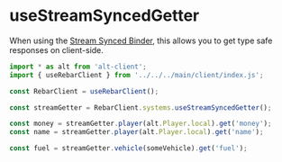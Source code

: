 # useStreamSyncedGetter

When using the [Stream Synced Binder](../../useRebar/systems/useStreamSyncedBinder.md), this allows you to get type safe responses on client-side.

```ts
import * as alt from 'alt-client';
import { useRebarClient } from '../../../main/client/index.js';

const RebarClient = useRebarClient();

const streamGetter = RebarClient.systems.useStreamSyncedGetter();

const money = streamGetter.player(alt.Player.local).get('money');
const name = streamGetter.player(alt.Player.local).get('name');

const fuel = streamGetter.vehicle(someVehicle).get('fuel');
```
